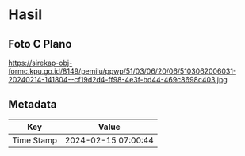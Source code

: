 # Hasil

## Foto C Plano

https://sirekap-obj-formc.kpu.go.id/8149/pemilu/ppwp/51/03/06/20/06/5103062006031-20240214-141804--cf19d2d4-ff98-4e3f-bd44-469c8698c403.jpg


## Metadata

| Key        | Value               |
| ---------- | ------------------- |
| Time Stamp | 2024-02-15 07:00:44 |



